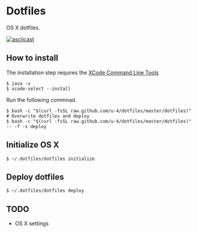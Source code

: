 # Dotfiles
OS X dotfiles.

[![asciicast](https://asciinema.org/a/47577.png)](https://asciinema.org/a/47577)

##  How to install
The installation step requires the [XCode Command Line Tools](https://developer.apple.com/downloads)

```
$ java -v
$ xcode-select --install
```

Run the following commnad.

```
$ bash -c "$(curl -fsSL raw.github.com/u-4/dotfiles/master/dotfiles)"
# Overwrite dotfiles and deploy
$ bash -c "$(curl -fsSL raw.github.com/u-4/dotfiles/master/dotfiles)" -- -f -s deploy
```

## Initialize OS X

```
$ ~/.dotfiles/dotfiles initialize
```

## Deploy dotfiles

```
$ ~/.dotfiles/dotfiles deploy
```

## TODO
* OS X settings
